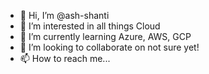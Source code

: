 - 👋 Hi, I’m @ash-shanti
- 👀 I’m interested in all things Cloud
- 🌱 I’m currently learning Azure, AWS, GCP
- 💞️ I’m looking to collaborate on not sure yet!
- 📫 How to reach me...

<!---
ash-shanti/ash-shanti is a ✨ special ✨ repository because its `README.md` (this file) appears on your GitHub profile.
You can click the Preview link to take a look at your changes.
--->
